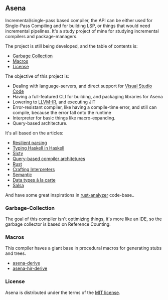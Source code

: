 ## Asena

Incremental/single-pass based compiler, the API can be either used for Single-Pass Compiling and for building LSP, or
things that would need incremental pipelines. It's a study project of mine for studying incremental compilers and
package-managers.

The project is still being developed, and the table of contents is:

- [Garbage Collection](#garbage-collection)
- [Macros](#macros)
- [License](#license)

The objective of this project is:

- Dealing with language-servers, and direct support for [Visual Studio Code](https://code.visualstudio.com/)
- Having a full-featured CLI for building, and packaging libraries for Asena
- Lowering to [LLVM-IR](https://llvm.org/), and executing JIT
- Error-resistant compiler, like having a compile-time error, and still can compile, because the error fall onto the
  runtime
- Interpreter for basic things like macro-expanding.
- Query-based architecture.

It's all based on the articles:

- [Resilient parsing](https://matklad.github.io/2023/05/21/resilient-ll-parsing-tutorial.html)
- [Typing Haskell in Haskell](http://web.cecs.pdx.edu/~mpj/thih/thih.pdf)
- [Sixty](https://github.com/ollef/sixty)
- [Query-based compiler architetures](https://ollef.github.io/blog/posts/query-based-compilers.html)
- [Rust](https://github.com/rust-lang/rust)
- [Crafting Interpreters](https://craftinginterpreters.com)
- [Semantic](https://github.com/github/semantic)
- [Data types à la carte](https://www.cambridge.org/core/journals/journal-of-functional-programming/article/data-types-a-la-carte/14416CB20C4637164EA9F77097909409)
- [Salsa](https://salsa-rs.github.io/salsa)

And have some great inspirations in [rust-analyzer](https://github.com/rust-lang/rust-analyzer) code-base..

### Garbage-Collection

The goal of this compiler isn't optimizing things, it's more like an IDE, so the garbage collector is based on Reference
Counting.

### Macros

This compiler haves a giant base in procedural macros for generating stubs and trees.

- [asena-derive](asena-derive)
- [asena-hir-derive](asena-hir-derive)

### License

Asena is distributed under the terms of the [MIT license](LICENSE).
